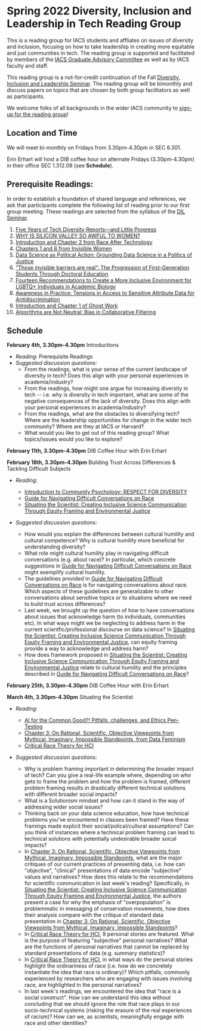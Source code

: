 # Spring 2022 Diversity, Inclusion and Leadership in Tech Reading Group
This is a reading group for IACS students and affliates on issues of diversity and inclusion, focusing on how to take leadership in creating more equitable and just communities in tech. The reading group is supported and facilitated by members of the [IACS Graduate Advisory Committee](https://iacs-gac.github.io/pages/about.html) as well as by IACS faculty and staff.

This reading group is a not-for-credit continuation of the Fall [Diversity, Inclusion and Leadership Seminar](https://onefishy.github.io/DIL_in_tech/). The reading group will be bimonthly and discuss papers on topics that are chosen by both group facilitators as well as participants. 

We welcome folks of all backgrounds in the wider IACS community to [sign-up for the reading group](https://forms.gle/JdwvyXTbErmSM99c6)!

## Location and Time
We will meet bi-monthly on Fridays from 3.30pm-4.30pm in SEC 6.301.

Erin Erhart will host a DIB coffee hour on alternate Fridays (3.30pm-4.30pm) in their office SEC 1.312.09 (see **Schedule**).

## Prerequisite Readings:
In order to establish a foundation of shared language and references, we ask that participants complete the following list of reading prior to our first group meeting. These readings are selected from the syllabus of the [DIL Seminar](https://onefishy.github.io/DIL_in_tech/).

1. [Five Years of Tech Diversity Reports—and Little Progress](https://www.wired.com/story/five-years-tech-diversity-reports-little-progress/)
2. [WHY IS SILICON VALLEY SO AWFUL TO WOMEN?](https://www.theatlantic.com/magazine/archive/2017/04/why-is-silicon-valley-so-awful-to-women/517788/)
3. [Introduction and Chapter 2 from Race After Technology](https://www.ruhabenjamin.com/race-after-technology)
4. [Chapters 1 and 8 from Invisible Women](https://carolinecriadoperez.com/book/invisible-women/)
5. [Data Science as Political Action: Grounding Data Science in a Politics of Justice](https://arxiv.org/abs/1811.03435)
6. [“Those invisible barriers are real”: The Progression of First-Generation Students Through Doctoral Education](https://www.tandfonline.com/doi/abs/10.1080/10665684.2011.529791?journalCode=ueee20)
7. [Fourteen Recommendations to Create a More Inclusive Environment for LGBTQ+ Individuals in Academic Biology](https://www.lifescied.org/doi/10.1187/cbe.20-04-0062)
8. [Awareness in Practice: Tensions in Access to Sensitive Attribute Data for Antidiscrimination](https://arxiv.org/pdf/1912.06171.pdf)
9. [Introduction and Chapter 1 of Ghost Work](https://ghostwork.info)
10. [Algorithms are Not Neutral: Bias in Collaborative Filtering](https://arxiv.org/abs/2105.01031)

## Schedule

**February 4th, 3.30pm-4.30pm** Introductions

- *Reading:* Prerequisite Readings
- *Suggested discussion questions:*  
  - From the readings, what is your sense of the current landscape of diversity in tech? Does this align with your personal experiences in academia/industry?
  - From the readings, how might one argue for increasing diversity in tech -- i.e. why is diversity in tech important, what are some of the negative consequences of the lack of diversity. Does this align with your personal experiences in academia/industry?
  - From the readings, what are the obstacles to diversifying tech? Where are the leadership opportunities for change in the wider tech community? Where are they at IACS or Harvard?
  - What would you like to get out of this reading group? What topics/issues would you like to explore?

**February 11th, 3.30pm-4.30pm** DIB Coffee Hour with Erin Erhart

**February 18th, 3.30pm-4.30pm** Building Trust Across Differences & Tackling Difficult Subjects

- *Reading:* 
  - [Introduction to Community Psychology: RESPECT FOR DIVERSITY](https://press.rebus.community/introductiontocommunitypsychology/chapter/respect-for-diversity/)
  - [Guide for Navigating Difficult Conversations on Race](https://www.utc.edu/sites/default/files/2020-08/UTC%20Race%20Discussion%20Guide%20%28Aug%202020%29.pdf)
  - [Situating the Scientist: Creating Inclusive Science Communication Through Equity Framing and Environmental Justice](https://www.frontiersin.org/articles/10.3389/fcomm.2020.00006/full)

- *Suggested discussion questions:*
  - How would you explain the differences between cultural humility and cultural competence? Why is cultural humility more beneficial for understanding diversity? 
  - What role might cultural humility play in navigating difficult conversations (e.g. about race)? In particular, which concrete suggestions in [Guide for Navigating Difficult Conversations on Race](https://www.utc.edu/sites/default/files/2020-08/UTC%20Race%20Discussion%20Guide%20%28Aug%202020%29.pdf) might exemplify cultural humility.
  - The guidelines provided in [Guide for Navigating Difficult Conversations on Race](https://www.utc.edu/sites/default/files/2020-08/UTC%20Race%20Discussion%20Guide%20%28Aug%202020%29.pdf) is for navigating conversations about race. Which aspects of these guidelines are generalizable to other conversations about sensitive topics or to situations where we need to build trust across differences?
  - Last week, we brought up the question of how to have conversations about issues that acknowledge harm (to individuals, communities etc). In what ways might we be neglecting to address harm in the current scientfic/professional discourse on data science? In [Situating the Scientist: Creating Inclusive Science Communication Through Equity Framing and Environmental Justice](https://www.frontiersin.org/articles/10.3389/fcomm.2020.00006/full), can equity framing provide a way to acknowledge and address harm?
  - How does framework proposed in [Situating the Scientist: Creating Inclusive Science Communication Through Equity Framing and Environmental Justice](https://www.frontiersin.org/articles/10.3389/fcomm.2020.00006/full) relate to cultural humility and the principles described in [Guide for Navigating Difficult Conversations on Race](https://www.utc.edu/sites/default/files/2020-08/UTC%20Race%20Discussion%20Guide%20%28Aug%202020%29.pdf)?


**February 25th, 3.30pm-4.30pm** DIB Coffee Hour with Erin Erhart

**March 4th, 3.30pm-4.30pm** Situating the Scientist

- *Reading:* 
  - [AI for the Common Good?! Pitfalls, challenges, and Ethics Pen-Testing](https://arxiv.org/pdf/1810.12847.pdf)
  - [Chapter 3: On Rational, Scientific, Objective Viewpoints from Mythical, Imaginary, Impossible Standpoints, from Data Feminism](https://direct-mit-edu.ezp-prod1.hul.harvard.edu/books/book/4660/Data-Feminism)
  - [Critical Race Theory for HCI](https://www.alexandrato.com/papers/Critical_Race_Theory_for_HCI.pdf)

- *Suggested discussion questions:*
  - Why is problem framing important in determining the broader impact of tech? Can you give a real-life example where, depending on *who* gets to frame the problem and *how* the problem is framed, different problem framing results in drastically different technical solutions with different broader social impacts?
  - What is a Solutionism mindset and how can it stand in the way of addressing wider social issues?
  - Thinking back on your data science education, how have technical problems you've encountered in classes been framed? Have these framings made explicit their social/polical/cultural assumptions? Can you think of instances where a technical problem framing can lead to technical solutions with potentially undesirable broader soical impacts?
  - In [Chapter 3: On Rational, Scientific, Objective Viewpoints from Mythical, Imaginary, Impossible Standpoints](https://direct-mit-edu.ezp-prod1.hul.harvard.edu/books/book/4660/Data-Feminism), what are the major critiques of our current practices of presenting data, i.e. how can "objective", "clinical" presentations of data encode "subjective" values and narratives? How does this relate to the recommendations for scientific communication in last week's reading? Specifically, in [Situating the Scientist: Creating Inclusive Science Communication Through Equity Framing and Environmental Justice](https://www.frontiersin.org/articles/10.3389/fcomm.2020.00006/full), the authors present a case for why the emphasis of "overpopulation" is problemmatic in messaging of conservation movements, how does their analysis compare with the critique of standard data presentation in [Chapter 3: On Rational, Scientific, Objective Viewpoints from Mythical, Imaginary, Impossible Standpoints](https://direct-mit-edu.ezp-prod1.hul.harvard.edu/books/book/4660/Data-Feminism)?
  - In [Critical Race Theory for HCI](https://www.alexandrato.com/papers/Critical_Race_Theory_for_HCI.pdf), 9 personal stories are featured. What is the purpose of featuring "subjective" personal narratives? What are the functions of personal narratives that cannot be replaced by standard presentations of data (e.g. summary statistics)?
  - In [Critical Race Theory for HCI](https://www.alexandrato.com/papers/Critical_Race_Theory_for_HCI.pdf), in what ways do the personal stories highlight the ordinariness of race (i.e. how do we concretely instantiate the idea that race is ordinary)? Which pitfalls, commonly experienced by researchers who are engaging with issues involving race, are highlighted in the personal narratives? 
  - In last week's readings, we encountered the idea that "race is a social construct". How can we understand this idea without concluding that we should ignore the role that race plays in our socio-technical systems (risking the erasure of the real experiences of racism)? How can we, as scientists, meaningfully engage with race and other identities?
